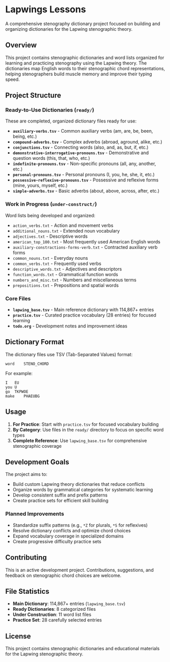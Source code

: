 # Lapwings Lessons

A comprehensive stenography dictionary project focused on building and organizing dictionaries for the Lapwing stenographic theory.

## Overview

This project contains stenographic dictionaries and word lists organized for learning and practicing stenography using the Lapwing theory. The dictionaries map English words to their stenographic chord representations, helping stenographers build muscle memory and improve their typing speed.

## Project Structure

### Ready-to-Use Dictionaries (`ready/`)
These are completed, organized dictionary files ready for use:

- **`auxiliary-verbs.tsv`** - Common auxiliary verbs (am, are, be, been, being, etc.)
- **`compound-adverbs.tsv`** - Complex adverbs (abroad, aground, alike, etc.)
- **`conjunctions.tsv`** - Connecting words (also, and, as, but, if, etc.)
- **`demonstrative-interrogative-pronouns.tsv`** - Demonstrative and question words (this, that, who, etc.)
- **`indefinite-pronouns.tsv`** - Non-specific pronouns (all, any, another, etc.)
- **`personal-pronouns.tsv`** - Personal pronouns (I, you, he, she, it, etc.)
- **`possessive-reflexive-pronouns.tsv`** - Possessive and reflexive forms (mine, yours, myself, etc.)
- **`simple-adverbs.tsv`** - Basic adverbs (about, above, across, after, etc.)

### Work in Progress (`under-construct/`)
Word lists being developed and organized:

- `action_verbs.txt` - Action and movement verbs
- `additional_nouns.txt` - Extended noun vocabulary
- `adjectives.txt` - Descriptive words
- `american_top_100.txt` - Most frequently used American English words
- `auxiliary-constractions-forms-verb.txt` - Contracted auxiliary verb forms
- `common_nouns.txt` - Everyday nouns
- `common_verbs.txt` - Frequently used verbs
- `descriptive_words.txt` - Adjectives and descriptors
- `function_words.txt` - Grammatical function words
- `numbers_and_misc.txt` - Numbers and miscellaneous terms
- `prepositions.txt` - Prepositions and spatial words

### Core Files

- **`lapwing_base.tsv`** - Main reference dictionary with 114,867+ entries
- **`practice.tsv`** - Curated practice vocabulary (28 entries) for focused learning
- **`todo.org`** - Development notes and improvement ideas

## Dictionary Format

The dictionary files use TSV (Tab-Separated Values) format:
```
word	STENO_CHORD
```

For example:
```
I	EU
you	U
go	TKPWOE
make	PHAEUBG
```

## Usage

1. **For Practice**: Start with `practice.tsv` for focused vocabulary building
2. **By Category**: Use files in the `ready/` directory to focus on specific word types
3. **Complete Reference**: Use `lapwing_base.tsv` for comprehensive stenographic coverage

## Development Goals

The project aims to:

- Build custom Lapwing theory dictionaries that reduce conflicts
- Organize words by grammatical categories for systematic learning
- Develop consistent suffix and prefix patterns
- Create practice sets for efficient skill building

### Planned Improvements

- Standardize suffix patterns (e.g., `*Z` for plurals, `*S` for reflexives)
- Resolve dictionary conflicts and optimize chord choices
- Expand vocabulary coverage in specialized domains
- Create progressive difficulty practice sets

## Contributing

This is an active development project. Contributions, suggestions, and feedback on stenographic chord choices are welcome.

## File Statistics

- **Main Dictionary**: 114,867+ entries (`lapwing_base.tsv`)
- **Ready Dictionaries**: 8 categorized files
- **Under Construction**: 11 word list files
- **Practice Set**: 28 carefully selected entries

## License

This project contains stenographic dictionaries and educational materials for the Lapwing stenographic theory.